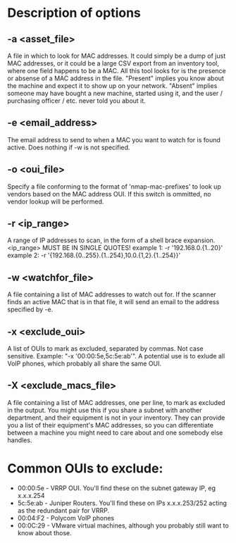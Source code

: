 # Description of options

## -a <asset_file>
A file in which to look for MAC addresses. It could simply be a dump of just MAC addresses, or it could be
a large CSV export from an inventory tool, where one field happens to be a MAC. All this tool looks for is 
the presence or absense of a MAC address in the file. "Present" implies you know about the machine and 
expect it to show up on your network. "Absent" implies someone may have bought a new machine, started using it,
and the user / purchasing officer / etc. never told you about it.

## -e <email_address>
The email address to send to when a MAC you want to watch for is found active. Does nothing if -w is not specified.

## -o <oui_file>
Specify a file conforming to the format of 'nmap-mac-prefixes' to look up vendors based on the MAC address OUI.
If this switch is ommitted, no vendor lookup will be performed. 

## -r <ip_range>
A range of IP addresses to scan, in the form of a shell brace expansion. <ip_range> MUST BE IN SINGLE QUOTES!
example 1: -r '192.168.0.{1..20}'
example 2: -r '{192.168.{0..255}.{1..254},10.0.{1,2}.{1..254}}'

## -w <watchfor_file>
A file containing a list of MAC addresses to watch out for. If the scanner finds an active MAC that is in
that file, it will send an email to the address specified by -e. 

## -x <exclude_oui>
A list of OUIs to mark as excluded, separated by commas. Not case sensitive. Example: "-x '00:00:5e,5c:5e:ab'". 
A potential use is to exlude all VoIP phones, which probably all share the same OUI.

## -X <exclude_macs_file>
A file containing a list of MAC addresses, one per line, to mark as excluded in the output. You might use this
if you share a subnet with another department, and their equipment is not in your inventory. They can provide
you a list of their equipment's MAC addresses, so you can differentiate between a machine you might need to care
about and one somebody else handles.

# Common OUIs to exclude:
* 00:00:5e - VRRP OUI. You'll find these on the subnet gateway IP, eg x.x.x.254
* 5c:5e:ab - Juniper Routers. You'll find these on IPs x.x.x.253/252 acting as the redundant pair for VRRP. 
* 00:04:F2 - Polycom VoIP phones
* 00:0C:29 - VMware virtual machines, although you probably still want to know about those. 
